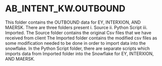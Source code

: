 # AB_INTENT_KW.OUTBOUND
This folder contains the OUTBOUND data for EY, INTERXION, AND MAERSK.
There are three folders present i. Source   ii. Python Script iii. Imported.
The Source folder contains the original Csv files that we have received from client
The Imported folder contains the modified csv files as some modification needed to be done in order to import data into the snowflake.
In the Python Script folder, there are separate scripts which imports data from Imported folder into the Snowflake for EY, INTERXION, AND MAERSK.
